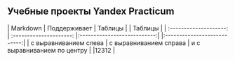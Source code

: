 ## Учебные проекты Yandex Practicum

| Markdown               | Поддерживает            | Таблицы                     | | Таблицы |
| :--------------------: | :---------------------: |:---------------------------:| |:---------------------------:|
| с выравниванием слева  | с выравниванием справа  | и с выравниванием по центру | |12312 |


